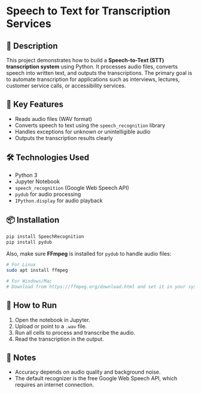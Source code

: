 
# Speech to Text for Transcription Services

## 📑 Description

This project demonstrates how to build a **Speech-to-Text (STT) transcription system** using Python. It processes audio files, converts speech into written text, and outputs the transcriptions. The primary goal is to automate transcription for applications such as interviews, lectures, customer service calls, or accessibility services.

## 🚀 Key Features

- Reads audio files (WAV format)
- Converts speech to text using the `speech_recognition` library
- Handles exceptions for unknown or unintelligible audio
- Outputs the transcription results clearly

## 🛠️ Technologies Used

- Python 3
- Jupyter Notebook
- `speech_recognition` (Google Web Speech API)
- `pydub` for audio processing
- `IPython.display` for audio playback

## 📦 Installation

```bash
pip install SpeechRecognition
pip install pydub
```

Also, make sure **FFmpeg** is installed for `pydub` to handle audio files:

```bash
# For Linux
sudo apt install ffmpeg

# For Windows/Mac
# Download from https://ffmpeg.org/download.html and set it in your system path
```

## 🧪 How to Run

1. Open the notebook in Jupyter.
2. Upload or point to a `.wav` file.
3. Run all cells to process and transcribe the audio.
4. Read the transcription in the output.

## 📌 Notes

- Accuracy depends on audio quality and background noise.
- The default recognizer is the free Google Web Speech API, which requires an internet connection.

